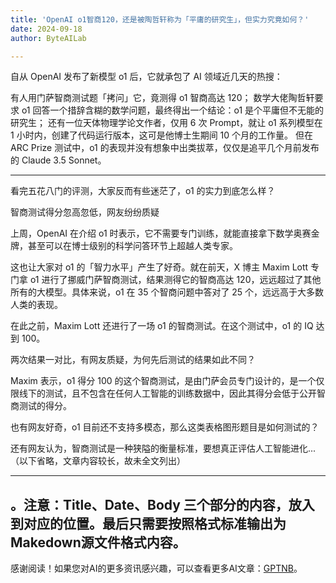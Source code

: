 ```yaml
---
title: 'OpenAI o1智商120，还是被陶哲轩称为「平庸的研究生」，但实力究竟如何？'
date: 2024-09-18
author: ByteAILab

---
```


自从 OpenAI 发布了新模型 o1 后，它就承包了 AI 领域近几天的热搜：

有人用门萨智商测试题「拷问」它，竟测得 o1 智商高达 120；
数学大佬陶哲轩要求 o1 回答一个措辞含糊的数学问题，最终得出一个结论：o1 是个平庸但不无能的研究生；
还有一位天体物理学论文作者，仅用 6 次 Prompt，就让 o1 系列模型在 1 小时内，创建了代码运行版本，这可是他博士生期间 10 个月的工作量。
但在 ARC Prize 测试中，o1 的表现并没有想象中出类拔萃，仅仅是追平几个月前发布的 Claude 3.5 Sonnet。

---


看完五花八门的评测，大家反而有些迷茫了，o1 的实力到底怎么样？

智商测试得分忽高忽低，网友纷纷质疑

上周，OpenAI 在介绍 o1 时表示，它不需要专门训练，就能直接拿下数学奥赛金牌，甚至可以在博士级别的科学问答环节上超越人类专家。

这也让大家对 o1 的「智力水平」产生了好奇。就在前天，X 博主 Maxim Lott 专门拿 o1 进行了挪威门萨智商测试，结果测得它的智商高达 120，远远超过了其他所有的大模型。具体来说，o1 在 35 个智商问题中答对了 25 个，远远高于大多数人类的表现。

在此之前，Maxim Lott 还进行了一场 o1 的智商测试。在这个测试中，o1 的 IQ 达到 100。

两次结果一对比，有网友质疑，为何先后测试的结果如此不同？

Maxim 表示，o1 得分 100 的这个智商测试，是由门萨会员专门设计的，是一个仅限线下的测试，且不包含在任何人工智能的训练数据中，因此其得分会低于公开智商测试的得分。

也有网友好奇，o1 目前还不支持多模态，那么这类表格图形题目是如何测试的？

还有网友认为，智商测试是一种狭隘的衡量标准，要想真正评估人工智能进化...
（以下省略，文章内容较长，故未全文列出）

---
。注意：Title、Date、Body 三个部分的内容，放入到对应的位置。最后只需要按照格式标准输出为Makedown源文件格式内容。
---
感谢阅读！如果您对AI的更多资讯感兴趣，可以查看更多AI文章：[GPTNB](https://gptnb.com)。